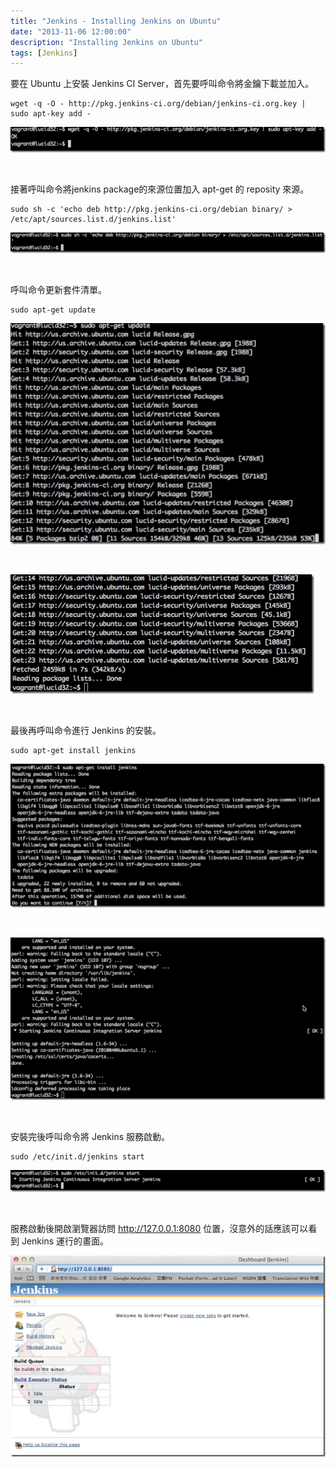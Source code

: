 ```yaml
---
title: "Jenkins - Installing Jenkins on Ubuntu"
date: "2013-11-06 12:00:00"
description: "Installing Jenkins on Ubuntu"
tags: [Jenkins]
---
```



要在 Ubuntu 上安裝 Jenkins CI Server，首先要呼叫命令將金鑰下載並加入。  

<!-- More -->

    wget -q -O - http://pkg.jenkins-ci.org/debian/jenkins-ci.org.key | sudo apt-key add -

![1.png](1.png)

<br/>


接著呼叫命令將jenkins package的來源位置加入 apt-get 的 reposity 來源。  

    sudo sh -c 'echo deb http://pkg.jenkins-ci.org/debian binary/ > /etc/apt/sources.list.d/jenkins.list'

![2.png](2.png)

<br/>


呼叫命令更新套件清單。  

    sudo apt-get update

![3.png](3.png)

<br/>


![4.png](4.png)

<br/>


最後再呼叫命令進行 Jenkins 的安裝。  

    sudo apt-get install jenkins

![5.png](5.png)

<br/>


![6.png](6.png)

<br/>


安裝完後呼叫命令將 Jenkins 服務啟動。  

    sudo /etc/init.d/jenkins start

![7.png](7.png)

<br/>


服務啟動後開啟瀏覽器訪問 http://127.0.0.1:8080 位置，沒意外的話應該可以看到 Jenkins 運行的畫面。

![8.png](8.png)

<br/>
